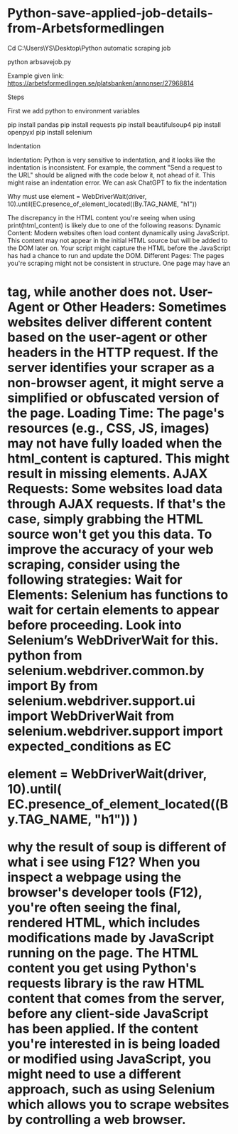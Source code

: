 # Python-save-applied-job-details-from-Arbetsformedlingen


Cd C:\Users\YS\Desktop\Python automatic scraping job

python arbsavejob.py       


Example given link:
https://arbetsformedlingen.se/platsbanken/annonser/27968814          


Steps

First we add python to environment variables

pip install pandas
pip install requests
pip install beautifulsoup4
pip install openpyxl
pip install selenium

Indentation

Indentation: Python is very sensitive to indentation, and it looks like the indentation is inconsistent. For example, the comment "Send a request to the URL" should be aligned with the code below it, not ahead of it. This might raise an indentation error.
We can ask ChatGPT to fix the indentation 

Why must use element = WebDriverWait(driver, 10).until(EC.presence_of_element_located((By.TAG_NAME, "h1"))

The discrepancy in the HTML content you're seeing when using print(html_content) is likely due to one of the following reasons:
Dynamic Content: Modern websites often load content dynamically using JavaScript. This content may not appear in the initial HTML source but will be added to the DOM later on. Your script might capture the HTML before the JavaScript has had a chance to run and update the DOM.
Different Pages: The pages you're scraping might not be consistent in structure. One page may have an <h1> tag, while another does not.
User-Agent or Other Headers: Sometimes websites deliver different content based on the user-agent or other headers in the HTTP request. If the server identifies your scraper as a non-browser agent, it might serve a simplified or obfuscated version of the page.
Loading Time: The page's resources (e.g., CSS, JS, images) may not have fully loaded when the html_content is captured. This might result in missing elements.
AJAX Requests: Some websites load data through AJAX requests. If that's the case, simply grabbing the HTML source won't get you this data.
To improve the accuracy of your web scraping, consider using the following strategies:
Wait for Elements: Selenium has functions to wait for certain elements to appear before proceeding. Look into Selenium’s WebDriverWait for this.
python
from selenium.webdriver.common.by import By
from selenium.webdriver.support.ui import WebDriverWait
from selenium.webdriver.support import expected_conditions as EC

element = WebDriverWait(driver, 10).until(
    EC.presence_of_element_located((By.TAG_NAME, "h1"))
)




why the result of soup is different of what i see using F12?
When you inspect a webpage using the browser's developer tools (F12), you're often seeing the final, rendered HTML, which includes modifications made by JavaScript running on the page. The HTML content you get using Python's requests library is the raw HTML content that comes from the server, before any client-side JavaScript has been applied.
If the content you're interested in is being loaded or modified using JavaScript, you might need to use a different approach, such as using Selenium which allows you to scrape websites by controlling a web browser.







